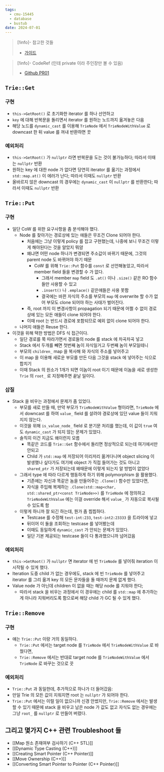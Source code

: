 ```yaml
---
tags:
  - cmu-15445
  - database
  - bustub
date: 2024-07-01
---
```

> [!info]- 참고한 것들
> - [가이드](https://15445.courses.cs.cmu.edu/fall2023/project0/)

> [!info]- CodeRef (인데 private 이라 주인장만 볼 수 있음)
> - [Github PR01](https://github.com/haeramkeem/bustub-private.idbs.fall.2023.cs.cmu.edu/pull/1)

## `Trie::Get`

### 구현

- `this->GetRoot()` 로 초기화한 iterator 를 하나 선언하고
- `key` 에 대해 반복문을 돌리면서 iterator 를 원하는 노드까지 옮겨놓은 다음
- 해당 노드를 `dynamic_cast` 를 이용해 `TrieNode` 에서 `TrieNodeWithValue` 로 downcast 한 뒤 value 를 꺼내 반환하면 끗

### 예외처리

- `this->GetRoot()` 가 `nullptr` 라면 반복문을 도는 것이 불가능하다; 따라서 이때는 `nullptr` 반환
- 원하는 key 에 대한 node 가 없다면 당연히 iterator 를 옮기는 과정에서 `std::map.at()` 이 에러가 난다; 따라서 이때도 `nullptr` 반환
- 올바르지 않은 downcast 의 경우에는 `dynamic_cast` 이 `nullptr` 를 반환한다; 따라서 이때도 `nullptr` 반환

## `Trie::Put`

### 구현

- 일단 CoW 를 위한 요구사항을 좀 분석해야 했다.
	- Node 를 찾아가는 경로상에 있는 애들은 무조건 Clone 되어야 한다.
		- 처음에는 그냥 이렇게 policy 를 잡고 구현했는데, 나중에 보니 무조건 이렇게 해야된다는 것을 알았지 뭐얌
		- 왜냐면 어떤 node 하나가 변경되면 주소값이 바뀌기 때문에, 그것의 parent node 도 바뀌어야 하기 때문
			- CoW 를 위해 `Trie::Put` 함수를 `const` 로 선언해놓았고, 따라서 member field 들을 변경할 수 가 없다.
				- 그래서 member `map` field 도 `.at()` 이나 `.size()` 같은 RO 함수들만 사용할 수 있고
				- `.insert()` 나 `.emplace()` 같은애들은 사용 못함
				- 결국에는 바뀐 자식의 주소를 부모의 `map` 에 overwrite 할 수가 없어 부모도 clone 되어야 하는 사태가 벌어진다.
		- 즉, root 까지 이 변경사항이 propagation 되기 때문에 어쩔 수 없이 경로상에 있는 모든 애들이 clone 되어야 한다.
		- 이때 root 는 반드시 경로에 포함되므로 예외 없이 clone 되어야 한다.
	- 나머지 애들은 Reuse 한다.
- 이것을 위해 택한 방법은 DFS 식 접근이다.
	- 일단 경로를 쭉 따라가면서 경로들의 node 를 stack 에 차곡차곡 넣고
	- Stack 에서 두개를 빼면 첫번째 놈이 자식일거고 두번째 놈이 부모일테니
	- 부모의 `children_` map 을 복사해 와 자식의 주소를 넣어주고
	- 이 map 을 이용해 새로운 부모를 만든 다음 그것을 stack 에 넣어주는 식으로 합치기
	- 이때 Stack 의 원소가 1개가 되면 이놈이 root 이기 때문에 이놈을 새로 생성한 `Trie` 의 `root_` 로 지정해주면 끝날 일이다.

### 삽질

- Stack 을 비우는 과정에서 문제가 좀 있었다.
	- 부모를 새로 만들 때, 만약 부모가 `TrieNodeWithValue` 형이라면, `TrieNode` 에서 downcast 를 하여 `value_` field 를 살려야 경로상에 있던 value 들이 지워지지 않는다.
	- 이것을 위해 `is_value_node_` field 로 분기문 처리를 했는데, 이 값이 `true` 여도 `dynamic_cast` 가 되지 않는 문제가 있었다.
	- 솔직히 이건 지금도 왜이런지 모름
		- 똑같은 코드를 `Trie::Get` 함수에서 돌리면 정상적으로 되는데 여기에서만 안되고
		- Child 가 `std::map` 에 저장되어 이리저리 옮겨다니며 object slicing 이 발생했나 싶다가도 여기에 object 가 직접 들어가는 것도 아니고 `shared_ptr` 가 저장되는데 왜때문에 이렇게 되는지 알 방법이 없었다
	- 그래서 type 에 따라 다르게 행동하게 하기 위해 polymorphism 을 활용했다.
		- 기존에는 자신과 똑같은 놈을 만들어주는 `.Clone()` 함수만 있었다면,
		- 자식을 주입해 복제하는 `.Clone(std::map<char, std::shared_ptr<const TrieNode>>)` 를 `TrieNode` 에 정의하고 `TrieNodeWithValue` 에는 이걸 override 해서 `value_` 가 자동으로 복사될 수 있도록 함
	- 이렇게 하니까 잘 되긴 하는데, 뭔가 좀 찝찝하다.
		- Testcase 를 수정해 `test-int:233`, `test-int2:23333` 을 트라이에 넣고
		- 뒤이어 이 둘을 조회하는 testcase 를 넣어봤는데
		- 이때도 동일하게 `dynamic_cast` 가 안되는 문제가 있었다.
		- 일단 기본 제공되는 testcase 들이 다 통과했으니까 넘어갔음

### 예외처리

- `this->GetRoot()` 가 `nullptr` 면 iterator 에 빈 `TrieNode` 를 넣어줘 iteration 이 시작될 수 있게 했다.
- Iteration 도중 child 가 없는 경우에도, stack 에 빈 `TrieNode` 를 넣어주고 iterator 를 그리 옮겨 key 의 모든 문자들을 돌 때까지 문제 없게 했다.
- Value node 가 아닌데 children 이 없을 때는 해당 node 를 지워야 한다;
	- 따라서 stack 을 비우는 과정에서 이 경우에는 child 를 `std::map` 에 추가하는게 아니라 지워버리도록 함으로써 해당 child 가 GC 될 수 있게 했다.

## `Trie::Remove`

### 구현

- 얘는 `Trie::Put` 이랑 거의 동일하다.
	- `Trie::Put` 에서는 target node 를 `TrieNode` 에서 `TrieNodeWithValue` 로 바꿨다면,
	- `Trie::Remove` 에서는 반대로 target node 를 `TrieNodeWithValue` 에서 `TrieNode` 로 바꾸는 것으로 끗

### 예외처리

- `Trie::Put` 과 동일한데, 추가적으로 하나가 더 들어갔음:
- 만일 Trie 의 모든 값이 지워지면 root 는 `nullptr` 가 되어야 한다.
- `Trie::Put` 에서는 이럴 일이 없으니까 신경 안썼지만, `Trie::Remove` 에서는 발생할 수 있기 때문에 stack 을 비우고 남은 node 가 값도 없고 자식도 없는 경우에는 그냥 `root_` 를 `nullptr` 로 만들어 버렸다.

## 그리고 몇가지 C++ 관련 Troubleshoot 들

- [[Map 원소 존재여부 검사하기 (C++ STL)]]
- [[Dynamic Type Casting (C++)]]
- [[Creating Smart Pointer (C++ Pointer)]]
- [[Move Ownership (C++)]]
- [[Converting Smart Pointer to Pointer (C++ Pointer)]]